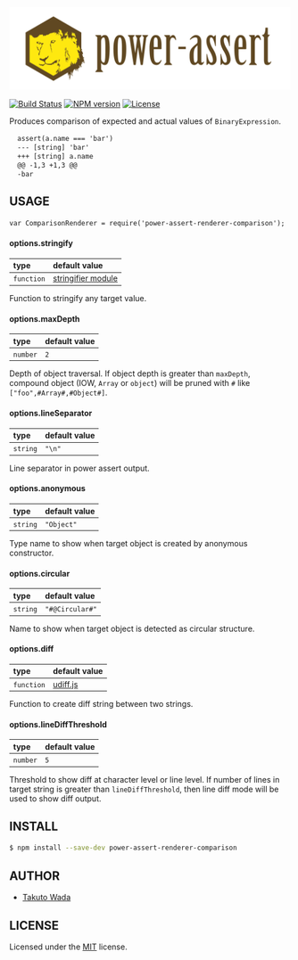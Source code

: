 [![power-assert][power-assert-banner]][power-assert-url]

[![Build Status][travis-image]][travis-url]
[![NPM version][npm-image]][npm-url]
[![License][license-image]][license-url]


Produces comparison of expected and actual values of `BinaryExpression`.

```
  assert(a.name === 'bar')
  --- [string] 'bar'
  +++ [string] a.name
  @@ -1,3 +1,3 @@
  -bar
```


USAGE
---------------------------------------

`var ComparisonRenderer = require('power-assert-renderer-comparison');`


#### options.stringify

| type       | default value |
|:-----------|:--------------|
| `function` | [stringifier module](https://github.com/twada/stringifier) |

Function to stringify any target value.


#### options.maxDepth

| type     | default value |
|:---------|:--------------|
| `number` | `2`           |

Depth of object traversal. If object depth is greater than `maxDepth`, compound object (IOW, `Array` or `object`) will be pruned with `#` like `["foo",#Array#,#Object#]`.


#### options.lineSeparator

| type     | default value |
|:---------|:--------------|
| `string` | `"\n"`        |

Line separator in power assert output.


#### options.anonymous

| type     | default value |
|:---------|:--------------|
| `string` | `"Object"`    |

Type name to show when target object is created by anonymous constructor.


#### options.circular

| type     | default value   |
|:---------|:----------------|
| `string` | `"#@Circular#"` |

Name to show when target object is detected as circular structure.


#### options.diff

| type       | default value |
|:-----------|:--------------|
| `function` | [udiff.js](https://github.com/twada/power-assert-runtime/blob/master/packages/power-assert-renderer-comparison/lib/udiff.js) |

Function to create diff string between two strings.


#### options.lineDiffThreshold

| type     | default value |
|:---------|:--------------|
| `number` | `5`           |

Threshold to show diff at character level or line level. If number of lines in target string is greater than `lineDiffThreshold`, then line diff mode will be used to show diff output.



INSTALL
---------------------------------------

```sh
$ npm install --save-dev power-assert-renderer-comparison
```


AUTHOR
---------------------------------------
* [Takuto Wada](https://github.com/twada)


LICENSE
---------------------------------------
Licensed under the [MIT](https://github.com/twada/power-assert-runtime/blob/master/LICENSE) license.


[power-assert-url]: https://github.com/power-assert-js/power-assert
[power-assert-banner]: https://raw.githubusercontent.com/power-assert-js/power-assert-js-logo/master/banner/banner-official-fullcolor.png

[travis-url]: https://travis-ci.org/twada/power-assert-runtime
[travis-image]: https://secure.travis-ci.org/twada/power-assert-runtime.svg?branch=master

[npm-url]: https://npmjs.org/package/power-assert-renderer-comparison
[npm-image]: https://badge.fury.io/js/power-assert-renderer-comparison.svg

[license-url]: https://github.com/twada/power-assert-runtime/blob/master/LICENSE
[license-image]: https://img.shields.io/badge/license-MIT-brightgreen.svg
